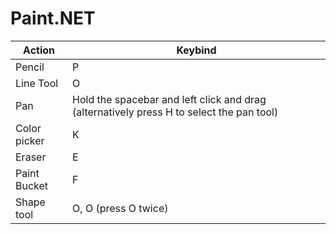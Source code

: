 # Paint.NET

Action|Keybind
--|--
Pencil | P
Line Tool | O
Pan | Hold the spacebar and left click and drag (alternatively press H to select the pan tool)
Color picker | K
Eraser | E
Paint Bucket | F
Shape tool | O, O (press O twice)